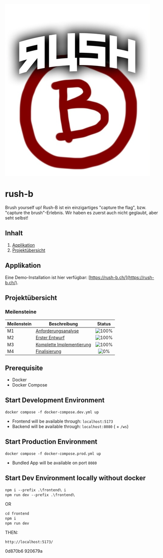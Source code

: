 ![titelbild](doc/img/img.png)

# rush-b
Brush yourself up! Rush-B ist ein einzigartiges "capture the flag", bzw. "capture the brush"-Erlebnis. Wir haben es zuerst auch nicht geglaubt, aber seht selbst!


## Inhalt
1. [Applikation](#applikation)
2. [Projektübersicht](#projektübersicht)

## Applikation
Eine Demo-Installation ist hier verfügbar: [https://rush-b.ch/](https://rush-b.ch/).

## Projektübersicht
### Meilensteine
| Meilenstein | Beschreibung                            | Status |
|----|--------------------------------------------------|:-------------:|
| M1  | [Anforderungsanalyse](doc/M1.md)                | ![100%](https://progress-bar.dev/100)  |
| M2  | [Erster Entwurf](doc/M2.md)                     | ![100%](https://progress-bar.dev/100)    |
| M3  | [Komplette Implementierung](doc/M3.md)          | ![100%](https://progress-bar.dev/100)    |
| M4  | [Finalisierung](doc/M4.md)                      | ![0%](https://progress-bar.dev/0)    |

## Prerequisite

- Docker
- Docker Compose

## Start Development Environment

```shell
docker compose -f docker-compose.dev.yml up
```

- Frontend will be available through: `localhost:5173`
- Backend will be available through: `localhost:8080` ( + `/ws`)

## Start Production Environment

```shell
docker compose -f docker-compose.prod.yml up
```

- Bundled App will be available on port `8080`

## Start Dev Environment locally without docker
```
npm i --prefix .\frontend\ i
npm run dev --prefix .\frontend\
```
OR
```
cd frontend
npm i
npm run dev

```
THEN:
```
http://localhost:5173/
```

0d870b6
920679a